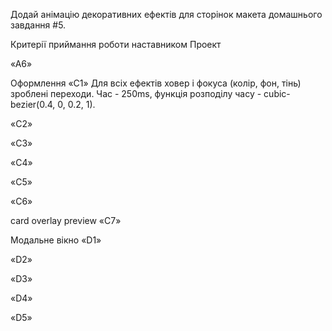 Додай анімацію декоративних ефектів для сторінок макета домашнього завдання #5.

Критерії приймання роботи наставником
Проект

«A6»

Оформлення
«C1» Для всіх ефектів ховер і фокуса (колір, фон, тінь) зроблені переходи. Час - 250ms, функція розподілу часу - cubic-bezier(0.4, 0, 0.2, 1).

«C2»

«C3»

«C4»

«C5»

«C6»

card overlay preview
«C7»

Модальне вікно
«D1»

«D2»

«D3»

«D4»

«D5»
